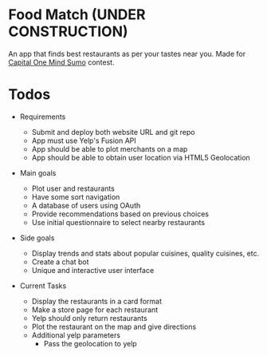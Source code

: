 # Food Match (UNDER CONSTRUCTION)

An app that finds best restaurants as per your tastes near you.
Made for [Capital One Mind Sumo](https://www.mindsumo.com/contests/d052bcf8-4580-4922-95ef-a9f6ceaf0f10) contest.

# Todos

- Requirements
    - Submit and deploy both website URL and git repo
    - App must use Yelp's Fusion API
    - App should be able to plot merchants on a map
    - App should be able to obtain user location via HTML5 Geolocation

- Main goals
    - Plot user and restaurants
    - Have some sort navigation
    - A database of users using OAuth
    - Provide recommendations based on previous choices
    - Use initial questionnaire to select nearby restaurants

- Side goals
    - Display trends and stats about popular cuisines, quality cuisines, etc.
    - Create a chat bot
    - Unique and interactive user interface 

- Current Tasks
    - Display the restaurants in a card format
    - Make a store page for each restaurant
    - Yelp should only return restaurants
    - Plot the restaurant on the map and give directions
    - Additional yelp parameters
        - Pass the geolocation to yelp